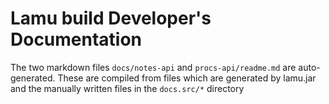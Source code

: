 
Lamu build Developer's Documentation
====================================

The two markdown files `docs/notes-api` and `procs-api/readme.md` are 
auto-generated.  These are compiled from files which are generated by lamu.jar 
and the manually written files in the `docs.src/*` directory 

